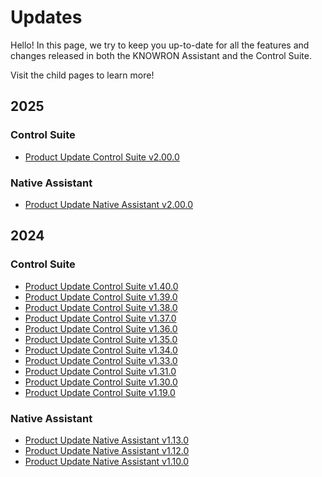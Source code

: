 # Updates

Hello! In this page, we try to keep you up-to-date for all the features and changes released in both the KNOWRON Assistant and the Control Suite.

Visit the child pages to learn more!

## 2025

### Control Suite
- [Product Update Control Suite v2.00.0](2025/product_update_control_suite_v2.00.0.en.md)

### Native Assistant
- [Product Update Native Assistant v2.00.0](2025/product_update_native_assistant_v2.00.0.en.md)

## 2024

### Control Suite
- [Product Update Control Suite v1.40.0](2024/product_update_control_suite_v1.40.0.en.md)
- [Product Update Control Suite v1.39.0](2024/product_update_control_suite_v1.39.0.en.md)
- [Product Update Control Suite v1.38.0](2024/product_update_control_suite_v1.38.0.en.md)
- [Product Update Control Suite v1.37.0](2024/product_update_control_suite_v1.37.0.en.md)
- [Product Update Control Suite v1.36.0](2024/product_update_control_suite_v1.36.0.en.md)
- [Product Update Control Suite v1.35.0](2024/product_update_control_suite_v1.35.0.en.md)
- [Product Update Control Suite v1.34.0](2024/product_update_control_suite_v1.34.0.en.md)
- [Product Update Control Suite v1.33.0](2024/product_update_control_suite_v1.33.0.en.md)
- [Product Update Control Suite v1.31.0](2024/product_update_control_suite_v1.31.0.en.md)
- [Product Update Control Suite v1.30.0](2024/product_update_control_suite_v1.30.0.en.md)
- [Product Update Control Suite v1.19.0](2024/product_update_control_suite_v1.19.0.en.md)

### Native Assistant
- [Product Update Native Assistant v1.13.0](2024/product_update_native_assistant_v1.13.0.en.md)
- [Product Update Native Assistant v1.12.0](2024/product_update_native_assistant_v1.12.0.en.md)
- [Product Update Native Assistant v1.10.0](2024/product_update_native_assistant_v1.10.0.en.md)



